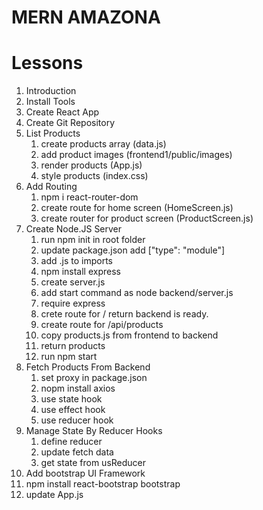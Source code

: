 # MERN AMAZONA

# Lessons

1. Introduction
2. Install Tools
3. Create React App
4. Create Git Repository
5. List Products
   1. create products array (data.js)
   2. add product images (frontend1/public/images)
   3. render products (App.js)
   4. style products (index.css)
6. Add Routing
   1. npm i react-router-dom
   2. create route for home screen (HomeScreen.js)
   3. create router for product screen (ProductScreen.js)
7. Create Node.JS Server
   1. run npm init in root folder
   2. update package.json add ["type": "module"]
   3. add .js to imports
   4. npm install express
   5. create server.js
   6. add start command as node backend/server.js
   7. require express
   8. crete route for / return backend is ready.
   9. create route for /api/products
   10. copy products.js from frontend to backend
   11. return products
   12. run npm start
8. Fetch Products From Backend
   1. set proxy in package.json
   2. nopm install axios
   3. use state hook
   4. use effect hook
   5. use reducer hook
9. Manage State By Reducer Hooks
   1. define reducer
   2. update fetch data
   3. get state from usReducer
10. Add bootstrap UI Framework
11. npm install react-bootstrap bootstrap
12. update App.js
